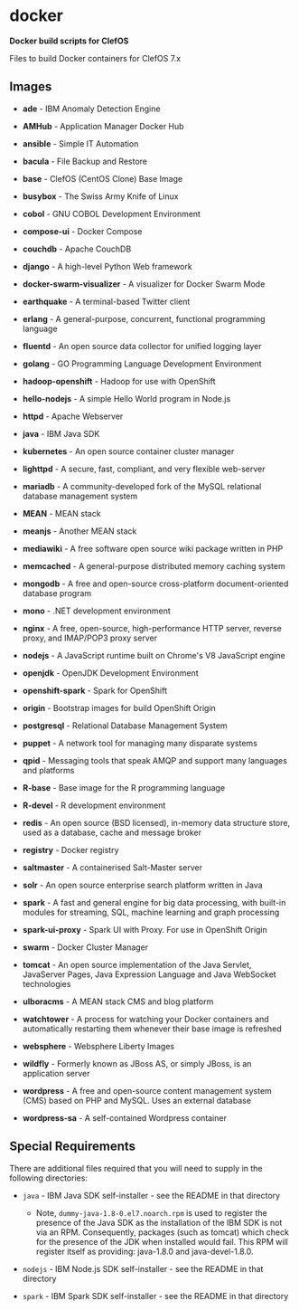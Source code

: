 # docker

**Docker build scripts for ClefOS**

Files to build Docker containers for ClefOS 7.x

## Images

* __ade__ - IBM Anomaly Detection Engine 

* __AMHub__ - Application Manager Docker Hub

* __ansible__ - Simple IT Automation

* __bacula__ - File Backup and Restore 

* __base__ - ClefOS (CentOS Clone) Base Image

* __busybox__ - The Swiss Army Knife of Linux

* __cobol__ - GNU COBOL Development Environment

* __compose-ui__ - Docker Compose

* __couchdb__ - Apache CouchDB

* __django__ - A high-level Python Web framework

* __docker-swarm-visualizer__ - A visualizer for Docker Swarm Mode 

* __earthquake__ -  A terminal-based Twitter client

* __erlang__ - A general-purpose, concurrent, functional programming language

* __fluentd__ - An open source data collector for unified logging layer

* __golang__ - GO Programming Language Development Environment

* __hadoop-openshift__ - Hadoop for use with OpenShift

* __hello-nodejs__ - A simple Hello World program in Node.js

* __httpd__ - Apache Webserver

* __java__ - IBM Java SDK

* __kubernetes__ - An open source container cluster manager

* __lighttpd__ - A secure, fast, compliant, and very flexible web-server

* __mariadb__ - A community-developed fork of the MySQL relational database management system

* __MEAN__ - MEAN stack

* __meanjs__ - Another MEAN stack

* __mediawiki__ - A free software open source wiki package written in PHP

* __memcached__ - A general-purpose distributed memory caching system

* __mongodb__ - A free and open-source cross-platform document-oriented database program

* __mono__ - .NET development environment

* __nginx__ - A free, open-source, high-performance HTTP server, reverse proxy, and IMAP/POP3 proxy server

* __nodejs__ - A JavaScript runtime built on Chrome's V8 JavaScript engine

* __openjdk__ - OpenJDK Development Environment

* __openshift-spark__ - Spark for OpenShift

* __origin__ - Bootstrap images for build OpenShift Origin

* __postgresql__ - Relational Database Management System

* __puppet__ - A network tool for managing many disparate systems

* __qpid__ - Messaging tools that speak AMQP and support many languages and platforms

* __R-base__ - Base image for the R programming language

* __R-devel__ - R development environment

* __redis__ - An open source (BSD licensed), in-memory data structure store, used as a database, cache and message broker

* __registry__ - Docker registry

* __saltmaster__ - A containerised Salt-Master server

* __solr__ - An open source enterprise search platform written in Java

* __spark__ - A fast and general engine for big data processing, with built-in modules for streaming, SQL, machine learning and graph processing

* __spark-ui-proxy__ - Spark UI with Proxy. For use in OpenShift Origin

* __swarm__ - Docker Cluster Manager

* __tomcat__ - An open source implementation of the Java Servlet, JavaServer Pages, Java Expression Language and Java WebSocket technologies

* __ulboracms__ - A MEAN stack CMS and blog platform

* __watchtower__ - A process for watching your Docker containers and automatically restarting them whenever their base image is refreshed

* __websphere__ - Websphere Liberty Images

* __wildfly__ - Formerly known as JBoss AS, or simply JBoss, is an application server

* __wordpress__ - A free and open-source content management system (CMS) based on PHP and MySQL. Uses an external database

* __wordpress-sa__ - A self-contained Wordpress container

## Special Requirements

There are additional files required that you will need to supply in the following directories:

* `java` - IBM Java SDK self-installer - see the README in that directory

  * Note, `dummy-java-1.8-0.el7.noarch.rpm` is used to register the presence of the Java SDK as the installation of the IBM SDK is not via an RPM. Consequently, packages (such as tomcat) which check for the presence of the JDK when installed would fail. This RPM will register itself as providing: java-1.8.0 and java-devel-1.8.0.

* `nodejs` - IBM Node.js SDK self-installer - see the README in that directory

* `spark` - IBM Spark SDK self-installer - see the README in that directory

